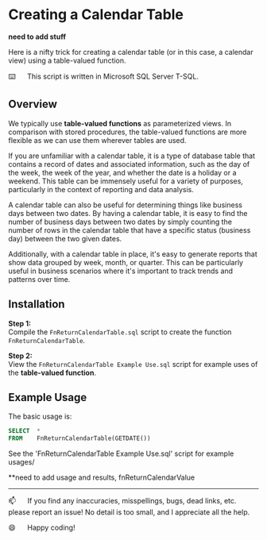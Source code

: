 # Creating a Calendar Table

**need to add stuff**

Here is a nifty trick for creating a calendar table (or in this case, a calendar view) using a table-valued function.

⌨️&nbsp;&nbsp;&nbsp;&nbsp;&nbsp;&nbsp;This script is written in Microsoft SQL Server T-SQL.

## Overview

We typically use **table-valued functions** as parameterized views. In comparison with stored procedures, the table-valued functions are more flexible as we can use them wherever tables are used.

If you are unfamiliar with a calendar table, it is a type of database table that contains a record of dates and associated information, such as the day of the week, the week of the year, and whether the date is a holiday or a weekend. This table can be immensely useful for a variety of purposes, particularly in the context of reporting and data analysis.

A calendar table can also be useful for determining things like business days between two dates. By having a calendar table, it is easy to find the number of business days between two dates by simply counting the number of rows in the calendar table that have a specific status (business day) between the two given dates.

Additionally, with a calendar table in place, it's easy to generate reports that show data grouped by week, month, or quarter. This can be particularly useful in business scenarios where it's important to track trends and patterns over time.

## Installation

**Step 1:**  
Compile the `FnReturnCalendarTable.sql` script to create the function `FnReturnCalendarTable`.  

**Step 2:**  
View the `FnReturnCalendarTable Example Use.sql` script for example uses of the **table-valued function**.


## Example Usage
The basic usage is:
```sql
SELECT  *
FROM    FnReturnCalendarTable(GETDATE())
```

See the 'FnReturnCalendarTable Example Use.sql' script for example usages/

**need to add usage and results, fnReturnCalendarValue


--------------------------------------------------------------

:mailbox:&nbsp;&nbsp;&nbsp;&nbsp;&nbsp;&nbsp;If you find any inaccuracies, misspellings, bugs, dead links, etc. please report an issue!  No detail is too small, and I appreciate all the help.

:smile:&nbsp;&nbsp;&nbsp;&nbsp;&nbsp;&nbsp;Happy coding!

